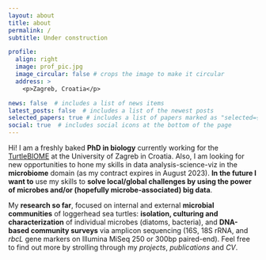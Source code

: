 ```yaml
---
layout: about
title: about
permalink: /
subtitle: Under construction

profile:
  align: right
  image: prof_pic.jpg
  image_circular: false # crops the image to make it circular
  address: >
    <p>Zagreb, Croatia</p>

news: false  # includes a list of news items
latest_posts: false  # includes a list of the newest posts
selected_papers: true # includes a list of papers marked as "selected={true}"
social: true  # includes social icons at the bottom of the page
---
```


Hi! I am a freshly baked **PhD in biology** currently working for the [TurtleBIOME](https://www.turtlebiome.biol.pmf.hr/) at the University of Zagreb in Croatia. Also, I am looking for new opportunities to hone my skills in data analysis-science-viz in the **microbiome** domain (as my contract expires in August 2023). **In the future I want to** use my skills to **solve local/global challenges by using the power of microbes and/or (hopefully microbe-associated) big data**.

My **research so far**, focused on internal and external **microbial communities** of loggerhead sea turtles: **isolation, culturing and characterization** of individual microbes (diatoms, bacteria), and **DNA-based community surveys** via amplicon sequencing (16S, 18S rRNA, and *rbcL* gene markers on Illumina MiSeq 250 or 300bp paired-end). Feel free to find out more by strolling through my *projects*, *publications* and *CV*.